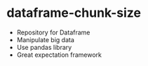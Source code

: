 # dataframe-chunk-size

- Repository for Dataframe
- Manipulate big data
- Use pandas library
- Great expectation framework
